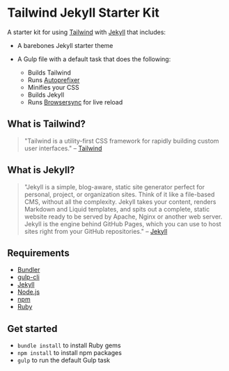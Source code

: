# Tailwind Jekyll Starter Kit
A starter kit for using [Tailwind](https://tailwindcss.com) with [Jekyll](https://jekyllrb.com/) that includes:
* A barebones Jekyll starter theme
* A Gulp file with a default task that does the following:

    * Builds Tailwind
    * Runs [Autoprefixer](https://github.com/postcss/autoprefixer)
    * Minifies your CSS
    * Builds Jekyll
    * Runs [Browsersync](https://www.browsersync.io/) for live reload

## What is Tailwind?
>"Tailwind is a utility-first CSS framework for rapidly building custom user interfaces."
– [Tailwind](https://tailwindcss.com)

## What is Jekyll?
>"Jekyll is a simple, blog-aware, static site generator perfect for personal, project, or organization sites. Think of it like a file-based CMS, without all the complexity. Jekyll takes your content, renders Markdown and Liquid templates, and spits out a complete, static website ready to be served by Apache, Nginx or another web server. Jekyll is the engine behind GitHub Pages, which you can use to host sites right from your GitHub repositories."
– [Jekyll](https://jekyllrb.com/)

## Requirements 
* [Bundler](http://bundler.io/)
* [gulp-cli](https://www.npmjs.com/package/gulp-cli)
* [Jekyll](https://jekyllrb.com/)
* [Node.js](https://nodejs.org/en/)
* [npm](https://www.npmjs.com/)
* [Ruby](https://www.ruby-lang.org/en/)

## Get started
* `bundle install` to install Ruby gems
* `npm install` to install npm packages
* `gulp` to run the default Gulp task

